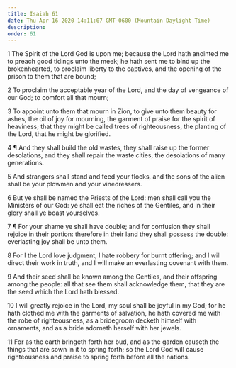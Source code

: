 ```yaml
---
title: Isaiah 61
date: Thu Apr 16 2020 14:11:07 GMT-0600 (Mountain Daylight Time)
description: 
order: 61
---
```


<p>
  1 The Spirit of the Lord God is upon me; because the Lord hath anointed me to
  preach good tidings unto the meek; he hath sent me to bind up the
  brokenhearted, to proclaim liberty to the captives, and the opening of the
  prison to them that are bound;
</p>
<p>
  2 To proclaim the acceptable year of the Lord, and the day of vengeance of our
  God; to comfort all that mourn;
</p>
<p>
  3 To appoint unto them that mourn in Zion, to give unto them beauty for ashes,
  the oil of joy for mourning, the garment of praise for the spirit of
  heaviness; that they might be called trees of righteousness, the planting of
  the Lord, that he might be glorified.
</p>
<p>
  4 &#xB6; And they shall build the old wastes, they shall raise up the former
  desolations, and they shall repair the waste cities, the desolations of many
  generations.
</p>
<p>
  5 And strangers shall stand and feed your flocks, and the sons of the alien
  shall be your plowmen and your vinedressers.
</p>
<p>
  6 But ye shall be named the Priests of the Lord: men shall call you the
  Ministers of our God: ye shall eat the riches of the Gentiles, and in their
  glory shall ye boast yourselves.
</p>
<p>
  7 &#xB6; For your shame ye shall have double; and for confusion they shall
  rejoice in their portion: therefore in their land they shall possess the
  double: everlasting joy shall be unto them.
</p>
<p>
  8 For I the Lord love judgment, I hate robbery for burnt offering; and I will
  direct their work in truth, and I will make an everlasting covenant with them.
</p>
<p>
  9 And their seed shall be known among the Gentiles, and their offspring among
  the people: all that see them shall acknowledge them, that they are the seed
  which the Lord hath blessed.
</p>
<p>
  10 I will greatly rejoice in the Lord, my soul shall be joyful in my God; for
  he hath clothed me with the garments of salvation, he hath covered me with the
  robe of righteousness, as a bridegroom decketh himself with ornaments, and as
  a bride adorneth herself with her jewels.
</p>
<p>
  11 For as the earth bringeth forth her bud, and as the garden causeth the
  things that are sown in it to spring forth; so the Lord God will cause
  righteousness and praise to spring forth before all the nations.
</p>
